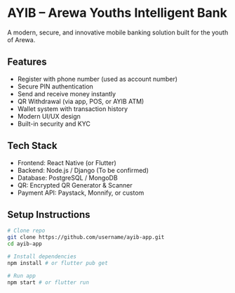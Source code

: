 # AYIB – Arewa Youths Intelligent Bank

A modern, secure, and innovative mobile banking solution built for the youth of Arewa.

## Features

- Register with phone number (used as account number)
- Secure PIN authentication
- Send and receive money instantly
- QR Withdrawal (via app, POS, or AYIB ATM)
- Wallet system with transaction history
- Modern UI/UX design
- Built-in security and KYC

## Tech Stack

- Frontend: React Native (or Flutter)
- Backend: Node.js / Django (To be confirmed)
- Database: PostgreSQL / MongoDB
- QR: Encrypted QR Generator & Scanner
- Payment API: Paystack, Monnify, or custom

## Setup Instructions

```bash
# Clone repo
git clone https://github.com/username/ayib-app.git
cd ayib-app

# Install dependencies
npm install # or flutter pub get

# Run app
npm start # or flutter run
